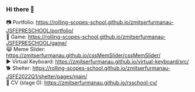 ### Hi there 👋

<!--
**ZmitserFurmanau/ZmitserFurmanau** is a ✨ _special_ ✨ repository because its `README.md` (this file) appears on your GitHub profile.

Here are some ideas to get you started:

- 🔭 I’m currently working on ...
- 🌱 I’m currently learning ...
- 👯 I’m looking to collaborate on ...
- 🤔 I’m looking for help with ...
- 💬 Ask me about ...
- 📫 How to reach me: ...
- 😄 Pronouns: ...
- ⚡ Fun fact: ...
-->
:camera: Portfolio: https://rolling-scopes-school.github.io/zmitserfurmanau-JSFEPRESCHOOL/portfolio/  
:book: Game: https://rolling-scopes-school.github.io/zmitserfurmanau-JSFEPRESCHOOL/game/  
:joy_cat: Meme Slider: https://zmitserfurmanau.github.io/cssMemSlider/cssMemSlider/  
:arrow_forward: Virtual Keyboard: https://zmitserfurmanau.github.io/virtual-keyboard/src/  
:dog2: Shelter: https://rolling-scopes-school.github.io/zmitserfurmanau-JSFE2022Q1/shelter/pages/main/  
:ocean: CV (stage 0): https://zmitserfurmanau.github.io/rsschool-cv/  

